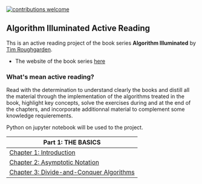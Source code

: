 [![contributions welcome](https://img.shields.io/badge/contributions-welcome-brightgreen.svg?style=flat)](https://github.com/alcazar90/algorithms_illuminated/issues)

## Algorithm Illuminated Active Reading

Ths is an active reading project of the book series **Algorithm Illuminated** by [Tim Roughgarden](http://theory.stanford.edu/~tim/).

- The website of the book series [here](http://theory.stanford.edu/~tim/algorithmsilluminated.html)

### What's mean active reading?

Read with the determination to understand clearly the books and distill all the material through the implementation of the algorithms treated in the book, highlight key concepts, solve the exercises during and at the end of the chapters, and incorporate additionnal material to complement some knowledge requierements.

Python on jupyter notebook will be used to the project.

|Part 1: THE BASICS|
|---|
|[Chapter 1: Introduction]()|
|[Chapter 2: Asymptotic Notation]()|
|[Chapter 3: Divide-and-Conquer Algorithms]()|



